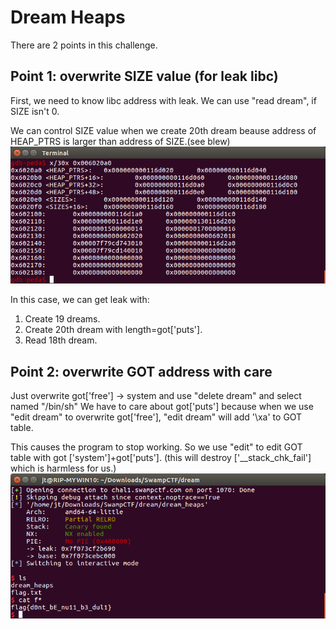 # Dream Heaps
There are 2 points in this challenge.  
## Point 1: overwrite SIZE value (for leak libc)
First, we need to know libc address with leak. We can use "read dream", if SIZE isn't 0. 

We can control SIZE value when we create 20th dream beause address of HEAP_PTRS is larger than address of SIZE.(see blew)   
![structure](https://github.com/jt00000/ctf.writeup/blob/master/SwampCTF/dream/Screenshot%20from%202019-04-09%2022-31-27.png)

In this case, we can get leak with:  
1. Create 19 dreams.
2. Create 20th dream with length=got['puts'].
3. Read 18th dream.


## Point 2: overwrite GOT address with care
Just overwrite got['free'] -> system and use "delete dream" and select named "/bin/sh"
We have to care about got['puts'] because when we use "edit dream" to overwrite got['free'], "edit dream" will add '\xa' to GOT table.   

This causes the program to stop working. So we use "edit" to edit GOT table with got ['system']+got['puts']. 
(this will destroy ['__stack_chk_fail'] which is harmless for us.) 
![flag](https://github.com/jt00000/ctf.writeup/blob/master/SwampCTF/dream/swamp2019_dreamheaps.png)